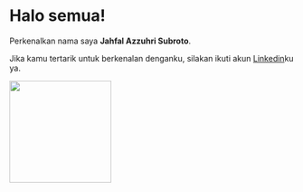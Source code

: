 # Halo semua! 

Perkenalkan nama saya **Jahfal Azzuhri Subroto**.<br>

Jika kamu tertarik untuk berkenalan denganku, silakan ikuti akun [Linkedin](https://www.linkedin.com/in/jahfal-azzuhri-subroto-b22255217)ku ya.

<p align="left">
<a href="https://github.com/jahfal1987">
  <img height="180em" src="https://github-readme-stats-eight-theta.vercel.app/api?username=penuliscode&show_icons=true&theme=algolia&include_all_commits=true&count_private=true"/>
</a>
</p>
